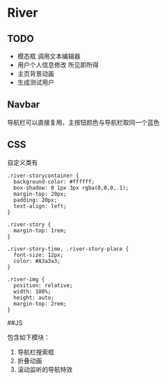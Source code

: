 # River
## TODO
- 模态框 调用文本编辑器
- 用户个人信息修改 所见即所得
- 主页背景动画
- 生成测试用户


## Navbar
导航栏可以直接复用，主按钮颜色与导航栏取同一个蓝色

## CSS
自定义类有

    .river-storycontainer {
      background-color: #ffffff;
      box-shadow: 0 1px 3px rgba(0,0,0,.1);
      margin-top: 20px;
      padding: 20px;
      text-align: left;
    }

    .river-story {
      margin-top: 1rem;
    }

    .river-story-time, .river-story-place {
      font-size: 12px;
      color: #A3a3a3;
    }

    .river-img {
      position: relative;
      width: 100%;
      height: auto;
      margin-top: 2rem;
    }

##JS

包含如下模块：
1. 导航栏搜索框
2. 折叠动画
3. 滚动监听的导航特效
